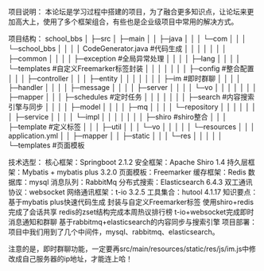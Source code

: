 项目说明：
本论坛是学习过程中搭建的项目，为了融合更多知识点，让论坛来更加高大上，使用了多个框架组合，有些也是企业级项目中常用的解决方式。

项目结构：
school_bbs
│
├─src
│  ├─main
│  │  ├─java
│  │  │  └─com
│  │  │      └─school_bbs
│  │  │          │  CodeGenerator.java #代码生成
│  │  │          │
│  │  │          ├─common
│  │  │          │  ├─exception #全局异常处理
│  │  │          │  ├─lang
│  │  │          │  └─templates #自定义Freemarker标签封装
│  │  │          │
│  │  │          ├─config #整合配置
│  │  │          ├─controller
│  │  │          ├─entity
│  │  │          │
│  │  │          ├─im #即时群聊
│  │  │          │  ├─handler
│  │  │          │  ├─message
│  │  │          │  ├─server
│  │  │          │  └─vo
│  │  │          │
│  │  │          ├─mapper
│  │  │          ├─schedules #定时任务
│  │  │          │
│  │  │          ├─search #内容搜索引擎与同步
│  │  │          │  ├─model
│  │  │          │  ├─mq
│  │  │          │  └─repository
│  │  │          │
│  │  │          ├─service
│  │  │          │  └─impl
│  │  │          │
│  │  │          ├─shiro #shiro整合
│  │  │          ├─template #定义标签
│  │  │          ├─util
│  │  │          └─vo
│  │  │
│  │  └─resources
│  │      │  application.yml
│  │      ├─mapper
│  │      ├─static
│  │      │  └─res
│  │      │
│  │      └─templates #页面模板

技术选型：
核心框架：Springboot 2.1.2
安全框架：Apache Shiro 1.4
持久层框架：Mybatis + mybatis plus 3.2.0
页面模板：Freemarker
缓存框架：Redis
数据库：mysql
消息队列：RabbitMq
分布式搜索：Elasticsearch 6.4.3
双工通讯协议：websocket
网络通讯框架：t-io 3.2.5
工具集合：hutool 4.1.17
知识要点：
基于mybatis plus快速代码生成
封装与自定义Freemarker标签
使用shiro+redis完成了会话共享
redis的zset结构完成本周热议排行榜
t-io+websocket完成即时消息通知和群聊
基于rabbitmq+elasticsearch的内容同步与搜索引擎
项目部署：
项目中我们用到了几个中间件，mysql、rabbitmq、elasticsearch。

注意的是，即时群聊功能，一定要再src/main/resources/static/res/js/im.js中修改成自己服务器的ip地址，才能连上哈！
